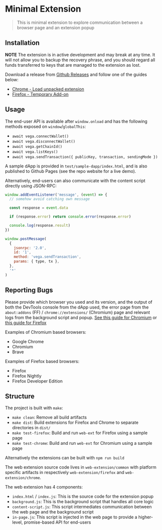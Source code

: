 # Minimal Extension

> This is minimal extension to explore communication between a browser page and
> an extension popup

## Installation

**NOTE** The extension is in active development and may break at any time.
It will not allow you to backup the recovery phrase, and you should regard
all funds transferred to keys that are managed to the extension as lost.

Download a release from [Github Releases](https://github.com/vegaprotocol/vegawallet-browser/releases) and follow one of the guides below:

- [Chrome - Load unpacked extension](https://developer.chrome.com/docs/extensions/mv3/getstarted/development-basics/#load-unpacked)
- [Firefox - Temporary Add-on](https://extensionworkshop.com/documentation/develop/temporary-installation-in-firefox/)

## Usage

The end-user API is available after `window.onload` and has the following
methods exposed on `window`/`globalThis`:

- `await vega.connectWallet()`
- `await vega.disconnectWallet()`
- `await vega.getChainId()`
- `await vega.listKeys()`
- `await vega.sendTransaction({ publicKey, transaction, sendingMode })`

A sample dApp is provided in `test/sample-dapp/index.html`, and is also
published to Github Pages (see the repo website for a live demo).

Alternatively, end-users can also communicate with the content script directly
using JSON-RPC:

```js
window.addEventListener('message', (event) => {
  // somehow avoid catching own message

  const response = event.data

  if (response.error) return console.error(response.error)

  console.log(response.result)
})

window.postMessage(
  {
    jsonrpc: '2.0',
    id: '1',
    method: 'vega.sendTransaction',
    params: { type, tx },
  },
  '*'
)
```

## Reporting Bugs

Please provide which browser you used and its version, and the output of both
the DevTools console from the dApp used, the error page from the
`about:addons` (FF) / `chrome://extensions/` (Chromium) page and relevant logs
from the background script and popup.
[See this guide for Chromium](https://developer.chrome.com/docs/extensions/mv3/tut_debugging/)
or [this guide for Firefox](https://extensionworkshop.com/documentation/develop/debugging/)

Examples of Chromium based browsers:

- Google Chrome
- Chromium
- Brave

Examples of Firefox based browsers:

- Firefox
- Firefox Nightly
- Firefox Developer Edition

## Structure

The project is built with `make`:

- `make clean`: Remove all build artifacts
- `make dist`: Build extensions for Firefox and Chrome to separate directories
  in `dist/`
- `make test-firefox`: Build and run `web-ext` for Firefox using a sample page
- `make test-chrome`: Build and run `web-ext` for Chromium using a sample page

Alternatively the extensions can be built with `npm run build`

The web extension source code lives in `web-extension/common` with platform
specific artifacts in respectively `web-extension/firefox` and `web-extension/chrome`.

The web extension has 4 components:

- `index.html` / `index.js`: This is the source code for the extension popup
- `background.js`: This is the background script that handles all core logic
- `content-script.js`: This script intermediates communication between the web
  page and the background script
- `in-page.js`: This script is injected in the web page to provide a
  higher-level, promise-based API for end-users
